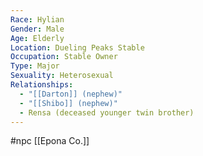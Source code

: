 ```yaml
---
Race: Hylian
Gender: Male
Age: Elderly
Location: Dueling Peaks Stable
Occupation: Stable Owner
Type: Major
Sexuality: Heterosexual
Relationships:
  - "[[Darton]] (nephew)"
  - "[[Shibo]] (nephew)"
  - Rensa (deceased younger twin brother)
---
```

#npc [[Epona Co.]]


